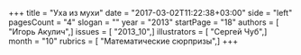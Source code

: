 +++
title = "Уха из мухи"
date = "2017-03-02T11:22:38+03:00"
side = "left"
pagesCount = "4"
slogan = ""
year = "2013"
startPage = "18"
authors = [ "Игорь Акулич",]
issues = [ "2013_10",]
illustrators = [ "Сергей Чуб",]
month = "10"
rubrics = [ "Математические сюрпризы",]
+++
